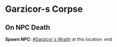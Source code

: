 # Garzicor-s Corpse


## On NPC Death

**Spawn NPC:**  [\#Garzicor\`s Wraith](/npc/123002) at this location.
end
